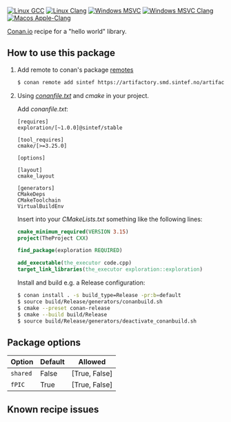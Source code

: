 [![Linux GCC](https://github.com/sintef-ocean/conan-exploration/workflows/Linux%20GCC/badge.svg)](https://github.com/sintef-ocean/conan-exploration/actions?query=workflow%3A"Linux+GCC")
[![Linux Clang](https://github.com/sintef-ocean/conan-exploration/workflows/Linux%20Clang/badge.svg)](https://github.com/sintef-ocean/conan-exploration/actions?query=workflow%3A"Linx+Clang")
[![Windows MSVC](https://github.com/sintef-ocean/conan-exploration/workflows/Windows%20MSVC/badge.svg)](https://github.com/sintef-ocean/conan-exploration/actions?query=workflow%3A"Windows+MSVC")
[![Windows MSVC Clang](https://github.com/sintef-ocean/conan-exploration/workflows/Windows%20MSVC%20Clang/badge.svg)](https://github.com/sintef-ocean/conan-exploration/actions?query=workflow%3A"Windows+MSVC+Clang")
[![Macos Apple-Clang](https://github.com/sintef-ocean/conan-exploration/workflows/Macos%20Apple-Clang/badge.svg)](https://github.com/sintef-ocean/conan-exploration/actions?query=workflow%3A"Macos+Apple-Clang")

[Conan.io](https://conan.io) recipe for a "hello world" library.

## How to use this package

1. Add remote to conan's package [remotes](https://docs.conan.io/2/reference/commands/remote.html)

   ```bash
   $ conan remote add sintef https://artifactory.smd.sintef.no/artifactory/api/conan/conan-local
   ```

2. Using [*conanfile.txt*](https://docs.conan.io/2/reference/conanfile_txt.html) and *cmake* in your project.

   Add *conanfile.txt*:
   ```
   [requires]
   exploration/[~1.0.0]@sintef/stable

   [tool_requires]
   cmake/[>=3.25.0]

   [options]

   [layout]
   cmake_layout

   [generators]
   CMakeDeps
   CMakeToolchain
   VirtualBuildEnv
   ```
   Insert into your *CMakeLists.txt* something like the following lines:
   ```cmake
   cmake_minimum_required(VERSION 3.15)
   project(TheProject CXX)

   find_package(exploration REQUIRED)

   add_executable(the_executor code.cpp)
   target_link_libraries(the_executor exploration::exploration)
   ```
   Install and build e.g. a Release configuration:
   ```bash
   $ conan install . -s build_type=Release -pr:b=default
   $ source build/Release/generators/conanbuild.sh
   $ cmake --preset conan-release
   $ cmake --build build/Release
   $ source build/Release/generators/deactivate_conanbuild.sh
   ```

## Package options

Option | Default | Allowed
---|---|---
`shared`      | False |     [True, False]
`fPIC`        | True  |     [True, False]

## Known recipe issues
